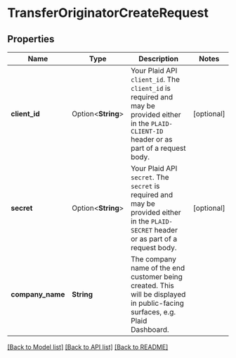 # TransferOriginatorCreateRequest

## Properties

Name | Type | Description | Notes
------------ | ------------- | ------------- | -------------
**client_id** | Option<**String**> | Your Plaid API `client_id`. The `client_id` is required and may be provided either in the `PLAID-CLIENT-ID` header or as part of a request body. | [optional]
**secret** | Option<**String**> | Your Plaid API `secret`. The `secret` is required and may be provided either in the `PLAID-SECRET` header or as part of a request body. | [optional]
**company_name** | **String** | The company name of the end customer being created. This will be displayed in public-facing surfaces, e.g. Plaid Dashboard. | 

[[Back to Model list]](../README.md#documentation-for-models) [[Back to API list]](../README.md#documentation-for-api-endpoints) [[Back to README]](../README.md)


